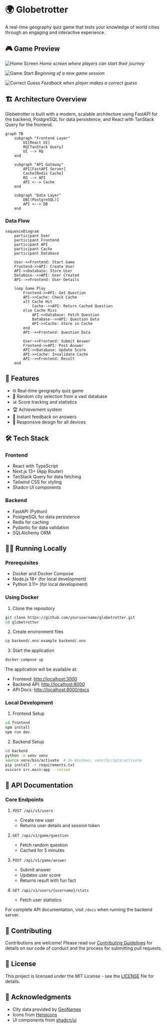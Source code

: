 # 🌍 Globetrotter

A real-time geography quiz game that tests your knowledge of world cities through an engaging and interactive experience.

## 🎮 Game Preview

![Home Screen](assets/images/home.png)
*Home screen where players can start their journey*

![Game Start](assets/images/game_start.png)
*Beginning of a new game session*

![Correct Guess](assets/images/correct_guess.png)
*Feedback when player makes a correct guess*

## 🏗️ Architecture Overview

Globetrotter is built with a modern, scalable architecture using FastAPI for the backend, PostgreSQL for data persistence, and React with TanStack Query for the frontend.

```mermaid
graph TB
    subgraph "Frontend Layer"
        UI[React UI]
        RQ[TanStack Query]
        UI --> RQ
    end

    subgraph "API Gateway"
        API[FastAPI Server]
        Cache[Redis Cache]
        RQ --> API
        API <--> Cache
    end

    subgraph "Data Layer"
        DB[(PostgreSQL)]
        API <--> DB
    end
```

### Data Flow

```mermaid
sequenceDiagram
    participant User
    participant Frontend
    participant API
    participant Cache
    participant Database

    User->>Frontend: Start Game
    Frontend->>API: Create User
    API->>Database: Store User
    Database-->>API: User Created
    API-->>Frontend: User Details

    loop Game Play
        Frontend->>API: Get Question
        API->>Cache: Check Cache
        alt Cache Hit
            Cache-->>API: Return Cached Question
        else Cache Miss
            API->>Database: Fetch Question
            Database-->>API: Question Data
            API->>Cache: Store in Cache
        end
        API-->>Frontend: Question Data

        User->>Frontend: Submit Answer
        Frontend->>API: Post Answer
        API->>Database: Update Score
        API->>Cache: Invalidate Cache
        API-->>Frontend: Result
    end
```

## 🚀 Features

- 🌐 Real-time geography quiz game
- 🎲 Random city selection from a vast database
- 📊 Score tracking and statistics
- 🏆 Achievement system
- 🔄 Instant feedback on answers
- 📱 Responsive design for all devices

## 🛠️ Tech Stack

### Frontend

- React with TypeScript
- Next.js 13+ (App Router)
- TanStack Query for data fetching
- Tailwind CSS for styling
- Shadcn UI components

### Backend

- FastAPI (Python)
- PostgreSQL for data persistence
- Redis for caching
- Pydantic for data validation
- SQLAlchemy ORM

## 🏃‍♂️ Running Locally

### Prerequisites

- Docker and Docker Compose
- Node.js 18+ (for local development)
- Python 3.11+ (for local development)

### Using Docker

1. Clone the repository

```bash
git clone https://github.com/yourusername/globetrotter.git
cd globetrotter
```

2. Create environment files

```bash
cp backend/.env.example backend/.env
```

3. Start the application

```bash
docker-compose up
```

The application will be available at:

- Frontend: <http://localhost:3000>
- Backend API: <http://localhost:8000>
- API Docs: <http://localhost:8000/docs>

### Local Development

1. Frontend Setup

```bash
cd frontend
npm install
npm run dev
```

2. Backend Setup

```bash
cd backend
python -m venv venv
source venv/bin/activate  # On Windows: venv\Scripts\activate
pip install -r requirements.txt
uvicorn src.main:app --reload
```

## 📝 API Documentation

### Core Endpoints

1. `POST /api/v1/users`
   - Create new user
   - Returns user details and session token

2. `GET /api/v1/game/question`
   - Fetch random question
   - Cached for 5 minutes

3. `POST /api/v1/game/answer`
   - Submit answer
   - Updates user score
   - Returns result with fun fact

4. `GET /api/v1/users/{username}/stats`
   - Fetch user statistics

For complete API documentation, visit `/docs` when running the backend server.

## 🤝 Contributing

Contributions are welcome! Please read our [Contributing Guidelines](CONTRIBUTING.md) for details on our code of conduct and the process for submitting pull requests.

## 📜 License

This project is licensed under the MIT License - see the [LICENSE](LICENSE) file for details.

## 🙏 Acknowledgments

- City data provided by [GeoNames](https://www.geonames.org/)
- Icons from [Heroicons](https://heroicons.com/)
- UI components from [shadcn/ui](https://ui.shadcn.com/)
